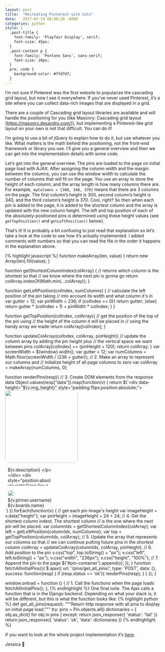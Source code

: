 ```yaml
---
layout: post
title:  "Recreating Pinterest with Cats"
date:   2017-07-18 08:08:28 -0800
categories: python
style: |
  .post-title {
    font-family: 'Playfair Display', serif;
    font-size: 45px;
  }
  .post-content p {
    font-family: 'Pontano Sans', sans-serif;
    font-size: 20px;
  }
  pre, code {
    background-color: #ffd7d7;
  }
---
```


I’m not sure if Pinterest was the first website to popularize the cascading grid layout, but now I see it everywhere. If you’ve never used Pinterest, it’s a site where you can collect data-rich images that are displayed in a grid.

There are a couple of Cascading grid layout libraries are available and will handle the positioning for you (like Masonry: Cascading grid layout (https://masonry.desandro.com/)), but implementing a Pinterest-like grid layout on your own is not that difficult. You can do it!

I’m going to use a bit of jQuery to explain how to do it, but use whatever you like. What matters is the math behind the positioning, not the front-end framework or library you use.  I’ll give you a general overview and then we can get into the implementation details with some code. 

Let’s get into the general overview. The pins are loaded to the page on initial page load with AJAX. After assigning the column width and the margin between the columns, you can use the window width to calculate the number of columns that will fit on the page. You use an array to store the height of each column, and the array length is how many columns there are. For example,` myColumns = [300, 340, 370]` means that there are 3 columns on the page. The first column’s height is 300, second column’s height is 340, and the third column’s height is 370. Cool, right? So then when each pin is added to the page, it is added to the shortest column and the array is updated with the new column height. The left and top position of each of the absolutely-positioned pins is determined using these height values (see `getTopPosition()` and `getLeftPosition()` below). 

That’s it! It is probably a bit confusing to just read that explanation so let’s take a look at the code to see how it’s actually implemented. I added comments with numbers so that you can read the file in the order it happens in the explanation above. 

{% highlight javascript %}
function makeArray(len, value) {
  return new Array(len).fill(value);
}

function getShortestColumnIndex(colArray) {
  // returns which column is the shortest so that
  // we know where the next pin is gonna go
  return colArray.indexOf(Math.min(...colArray));
}

function getLeftPosition(colIndex, numColumns) {
  // calculate the left position of the pin taking
  // into account its width and what column it's in
  var gutter = 12;
  var pinWidth = 236;
  if (colIndex == 0){
    return gutter;
  }else{
    return gutter * (colIndex + 1) + pinWidth * colIndex;
  }
}

function getTopPosition(colIndex, colArray){
    // get the position of the top of the pin using
    // the height of the column it will be placed in
    // using the handy array we made
    return colArray[colIndex];
}

function updateColArray(colIndex, colArray, pinHeight){
  // update the column array by adding the pin height plus
  // the vertical space we want between pins
  colArray[colIndex] += (pinHeight + 120);
  return colArray;
}
var screenWidth = $(window).width();
var gutter = 12;
var numColumns = Math.floor(screenWidth / (236 + gutter));
// 2. Make an array to represent our columns and 
// initialize height of all page columns to zero
var colArray = makeArray(numColumns, 0);

function renderPins(resp){
  // 3. Create DOM elements from the response data
  Object.values(resp["data"]).map(function(v) {
      return $(`<div data-height="${v.img_height}" style="padding:15px;position:absolute;">
        <img style="border-radius:10px;" width=236 src="${v.img_url}">
        <div style="min-height:13px;width: 236px;position:relative;padding-left:8px;padding-right:8px;">
            <div style="position:relative;max-width:145px;">
                <p style="max-width: 180px;margin-top:0;padding:0;max-height:60px;overflow:hidden;text-overflow:ellipsis;">${v.description}
                </p>
            </div>
            <div style="position:absolute;right:0;top:1px;z-index:3;">
                <p style="color:#a7a7a7">${v.repin_count} repins
                </p>
            </div>
        </div>
        <div style="display:flex;position:relative;-webkit-box-align:center;padding-left:8px;padding-right:8px;margin-top:4px;"
        >
            <div style="padding:0;display:flex;">
                <a href="pinterest.com/${v.pinner.username}" page style="-webkit-box-align: center;text-decoration:none">
                    <div style="height:24px;width:24px;margin-right:8px;">
                        <img src="${v.pinner.img_url}" style="height:24px;width:24px;border-radius:50%;position:static;">
                    </div>
                    <div>
                        <div style="display:block;overflow:hidden; text-overflow:ellipsis;">
                    ${v.pinner.username}</div>
                        <div style="display:block;overflow:hidden; text-overflow:ellipsis;">
                    ${v.boards.name}</div>
                    </div>
                </a>
             </div>
        </div>
      </div>`)
  }).forEach(function(v) {
      // get each pin image's height
      var imageHeight = v.data("height");
      var pinHeight = imageHeight + 24 + 24;
      // 4. Get the shortest column indext. The shortest column
      // is the one where the next pin will be placed.
      var columnIdx = getShortestColumnIndex(colArray);
      var left = getLeftPosition(columnIdx, numColumns);
      var top = getTopPosition(columnIdx, colArray);
      // 5. Update the array that represents our columns so that 
      // we can continue putting future pins in the shortest column
      colArray = updateColArray(columnIdx, colArray, pinHeight);
      // 6. Add position to the pin
      v.css("top", top.toString() + "px");
      v.css("left", left.toString() + "px");
      v.css("width", "236px");
      v.css("height", "100%");
      // 7. Append the pin to the page
      $('#pin-container').append(v);
  });
}
function fetchAllInitialPins(){
  $.ajax({
      url: '/pins/get_all_pins/',
      type: 'POST',
      data: {},
      success: function(resp) {
          if (resp.status == 'ok'){
              renderPins(resp);
          }
      }
   });
}

window.onload = function () {
  // 1. Call the functions when the page loads
  fetchAllInitialPins();
};
{% endhighlight %}
One final note. The Ajax calls a function that is in the Django backend. Depending on what your stack is, it will be different, but this is what the function looks like:
{% highlight python %}
def get_all_pins(request):
    """Return http response with all pins to display on initial page load."""
    try:
        pins = Pin.objects.all()
        dictionaries = [ obj.as_dict() for obj in pins ]
    except:
        return json_response({
            'status': 'fail'
        })
    return json_response({
        'status': 'ok',
        'data': dictionaries
    })
{% endhighlight %}

If you want to look at the whole project implementation it’s [here][recreate-pinterest].


Jessica 👋 

[recreate-pinterest]: https://github.com/jessanettica/Recreate-Pinterest-with-cats


